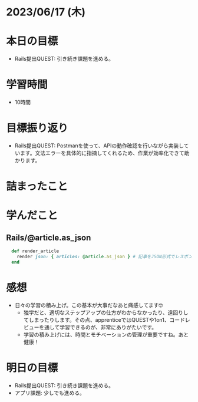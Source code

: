 # 2023/06/17 (木)

# 本日の目標

- Rails提出QUEST: 引き続き課題を進める。


# 学習時間
- 10時間

# 目標振り返り

- Rails提出QUEST: Postmanを使って、APIの動作確認を行いながら実装しています。文法エラーを具体的に指摘してくれるため、作業が効率化できて助かります。

# 詰まったこと

# 学んだこと

## Rails/@article.as_json
```ruby
  def render_article
    render json: { articles: @article.as_json } # 記事をJSON形式でレスポンスとして返す.@article.to_jsonよりもas_jsonの方が柔軟に対応できる。
  end
  ```

# 感想

- 日々の学習の積み上げ。この基本が大事だなあと痛感してます🤓
  - 独学だと、適切なステップアップの仕方がわからなかったり、遠回りしてしまったりします。その点、apprenticeではQUESTや1on1、コードレビューを通して学習できるのが、非常にありがたいです。
  - 学習の積み上げには、時間とモチベーションの管理が重要ですね。あと健康！

# 明日の目標

- Rails提出QUEST: 引き続き課題を進める。
- アプリ課題: 少しでも進める。
